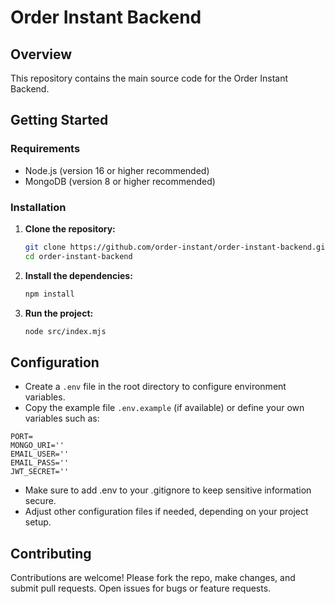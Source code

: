# Order Instant Backend

## Overview

This repository contains the main source code for the Order Instant Backend.

## Getting Started

### Requirements

- Node.js (version 16 or higher recommended)
- MongoDB (version 8 or higher recommended)

### Installation

1. **Clone the repository:**
    ```sh
    git clone https://github.com/order-instant/order-instant-backend.git
    cd order-instant-backend
    ```

2. **Install the dependencies:**
    ```sh
    npm install
    ```

3. **Run the project:**
    ```sh
    node src/index.mjs
    ```

## Configuration

- Create a `.env` file in the root directory to configure environment variables.
- Copy the example file `.env.example` (if available) or define your own variables such as:
```env
PORT=
MONGO_URI=''
EMAIL_USER=''
EMAIL_PASS=''
JWT_SECRET=''
```
- Make sure to add .env to your .gitignore to keep sensitive information secure.
- Adjust other configuration files if needed, depending on your project setup.

## Contributing

Contributions are welcome! Please fork the repo, make changes, and submit pull requests. Open issues for bugs or feature requests.
